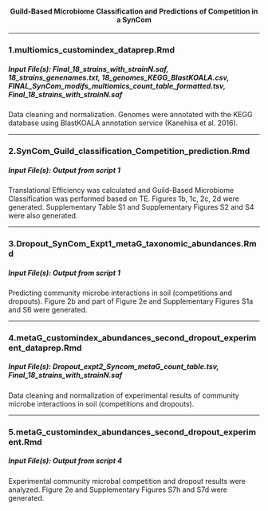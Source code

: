 <h4> <p align ="center"> Guild-Based Microbiome Classification and Predictions of Competition in a SynCom </p> </h4>

***

### 1.multiomics_customindex_dataprep.Rmd
##### Input File(s): Final_18_strains_with_strainN.saf, 18_strains_genenames.txt, 18_genomes_KEGG_BlastKOALA.csv, FINAL_SynCom_modifs_multiomics_count_table_formatted.tsv, Final_18_strains_with_strainN.saf

Data cleaning and normalization. Genomes were annotated with the KEGG database using BlastKOALA annotation service (Kanehisa et al. 2016).


***

### 2.SynCom_Guild_classification_Competition_prediction.Rmd
##### Input File(s): Output from script 1

Translational Efficiency was calculated and Guild-Based Microbiome Classification was performed based on TE. Figures 1b, 1c, 2c, 2d were generated. Supplementary Table S1 and Supplementary Figures S2 and S4 were also generated.


***

### 3.Dropout_SynCom_Expt1_metaG_taxonomic_abundances.Rmd
##### Input File(s): Output from script 1

Predicting community microbe interactions in soil (competitions and dropouts). Figure 2b and part of Figure 2e and Supplementary Figures S1a and S6 were generated.


***

### 4.metaG_customindex_abundances_second_dropout_experiment_dataprep.Rmd
##### Input File(s): Dropout_expt2_Syncom_metaG_count_table.tsv, Final_18_strains_with_strainN.saf

Data cleaning and normalization of experimental results of community microbe interactions in soil (competitions and dropouts).


***

### 5.metaG_customindex_abundances_second_dropout_experiment.Rmd
##### Input File(s): Output from script 4

Experimental community microbal competition and dropout results were analyzed. Figure 2e and Supplementary Figures S7h and S7d were generated.
